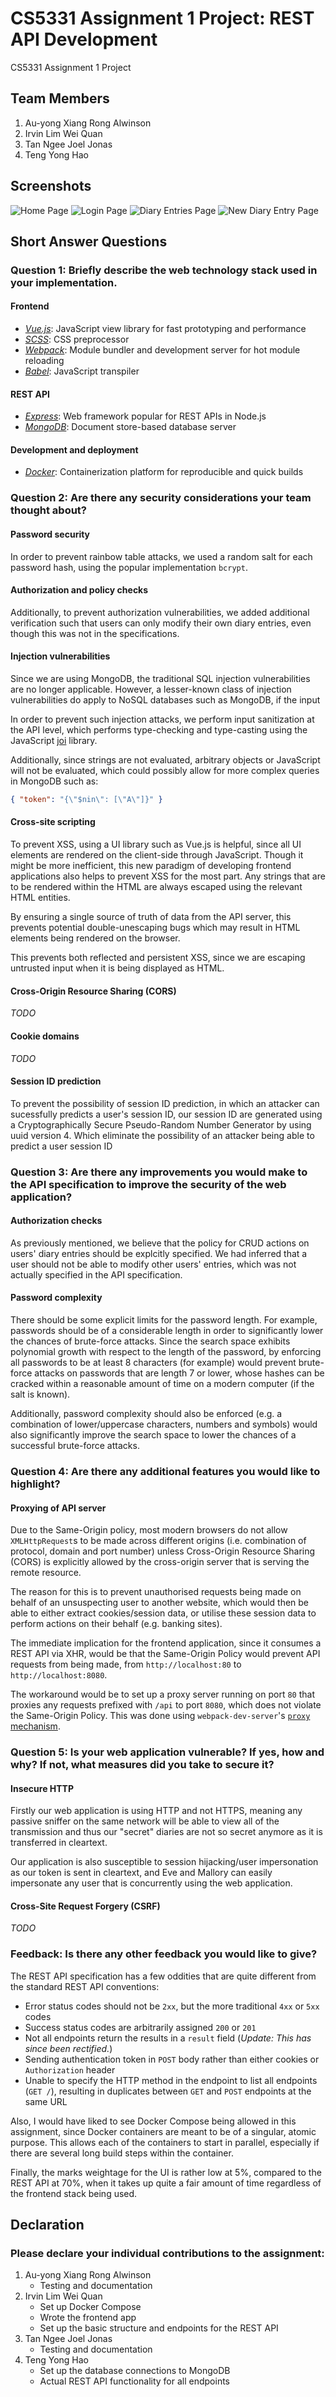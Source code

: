 # CS5331 Assignment 1 Project: REST API Development

CS5331 Assignment 1 Project

## Team Members

1.  Au-yong Xiang Rong Alwinson
2.  Irvin Lim Wei Quan
3.  Tan Ngee Joel Jonas
4.  Teng Yong Hao

## Screenshots

![Home Page](./img/screen1.png)
![Login Page](./img/screen2.png)
![Diary Entries Page](./img/screen3.png)
![New Diary Entry Page](./img/screen4.png)

## Short Answer Questions

### Question 1: Briefly describe the web technology stack used in your implementation.

#### Frontend

*   [_Vue.js_](https://vuejs.org): JavaScript view library for fast prototyping and performance
*   [_SCSS_](https://sass-lang.com/): CSS preprocessor
*   [_Webpack_](https://webpack.js.org/): Module bundler and development server for hot module reloading
*   [_Babel_](https://babeljs.io/): JavaScript transpiler

#### REST API

*   [_Express_](https://expressjs.com/): Web framework popular for REST APIs in Node.js
*   [_MongoDB_](https://www.mongodb.com/): Document store-based database server

#### Development and deployment

*   [_Docker_](https://www.docker.com/): Containerization platform for reproducible and quick builds

### Question 2: Are there any security considerations your team thought about?

#### Password security

In order to prevent rainbow table attacks, we used a random salt for each password hash, using the popular implementation `bcrypt`.

#### Authorization and policy checks

Additionally, to prevent authorization vulnerabilities, we added additional verification such that users can only modify their own diary entries, even though this was not in the specifications.

#### Injection vulnerabilities

Since we are using MongoDB, the traditional SQL injection vulnerabilities are no longer applicable. However, a lesser-known class of injection vulnerabilities do apply to NoSQL databases such as MongoDB, if the input

In order to prevent such injection attacks, we perform input sanitization at the API level, which performs type-checking and type-casting using the JavaScript [joi](https://github.com/hapijs/joi) library.

Additionally, since strings are not evaluated, arbitrary objects or JavaScript will not be evaluated, which could possibly allow for more complex queries in MongoDB such as:

```json
{ "token": "{\"$nin\": [\"A\"]}" }
```

#### Cross-site scripting

To prevent XSS, using a UI library such as Vue.js is helpful, since all UI elements are rendered on the client-side through JavaScript. Though it might be more inefficient, this new paradigm of developing frontend applications also helps to prevent XSS for the most part. Any strings that are to be rendered within the HTML are always escaped using the relevant HTML entities.

By ensuring a single source of truth of data from the API server, this prevents potential double-unescaping bugs which may result in HTML elements being rendered on the browser.

This prevents both reflected and persistent XSS, since we are escaping untrusted input when it is being displayed as HTML.

#### Cross-Origin Resource Sharing (CORS)

_TODO_

#### Cookie domains

_TODO_

#### Session ID prediction

To prevent the possibility of session ID prediction, in which an attacker can sucessfully predicts a user's session ID, our session ID are generated using a Cryptographically Secure Pseudo-Random Number Generator by using uuid version 4. Which eliminate the possibility of an attacker being able to predict a user session ID

### Question 3: Are there any improvements you would make to the API specification to improve the security of the web application?

#### Authorization checks

As previously mentioned, we believe that the policy for CRUD actions on users' diary entries should be explcitly specified. We had inferred that a user should not be able to modify other users' entries, which was not actually specified in the API specification.

#### Password complexity

There should be some explicit limits for the password length. For example, passwords should be of a considerable length in order to significantly lower the chances of brute-force attacks. Since the search space exhibits polynomial growth with respect to the length of the password, by enforcing all passwords to be at least 8 characters (for example) would prevent brute-force attacks on passwords that are length 7 or lower, whose hashes can be cracked within a reasonable amount of time on a modern computer (if the salt is known).

Additionally, password complexity should also be enforced (e.g. a combination of lower/uppercase characters, numbers and symbols) would also significantly improve the search space to lower the chances of a successful brute-force attacks.

### Question 4: Are there any additional features you would like to highlight?

#### Proxying of API server

Due to the Same-Origin policy, most modern browsers do not allow `XMLHttpRequest`s to be made across different origins (i.e. combination of protocol, domain and port number) unless Cross-Origin Resource Sharing (CORS) is explicitly allowed by the cross-origin server that is serving the remote resource.

The reason for this is to prevent unauthorised requests being made on behalf of an unsuspecting user to another website, which would then be able to either extract cookies/session data, or utilise these session data to perform actions on their behalf (e.g. banking sites).

The immediate implication for the frontend application, since it consumes a REST API via XHR, would be that the Same-Origin Policy would prevent API requests from being made, from `http://localhost:80` to `http://localhost:8080`.

The workaround would be to set up a proxy server running on port `80` that proxies any requests prefixed with `/api` to port `8080`, which does not violate the Same-Origin Policy. This was done using `webpack-dev-server`'s [`proxy` mechanism](https://webpack.js.org/configuration/dev-server/#devserver-proxy).

### Question 5: Is your web application vulnerable? If yes, how and why? If not, what measures did you take to secure it?

#### Insecure HTTP

Firstly our web application is using HTTP and not HTTPS, meaning any passive sniffer on the same network will be able to view all of the transmission and thus our "secret" diaries are not so secret anymore as it is transferred in cleartext.

Our application is also susceptible to session hijacking/user impersonation as our token is sent in cleartext, and Eve and Mallory can easily impersonate any user that is concurrently using the web application.

#### Cross-Site Request Forgery (CSRF)

_TODO_

### Feedback: Is there any other feedback you would like to give?

The REST API specification has a few oddities that are quite different from the standard REST API conventions:

*   Error status codes should not be `2xx`, but the more traditional `4xx` or `5xx` codes
*   Success status codes are arbitrarily assigned `200` or `201`
*   Not all endpoints return the results in a `result` field (_Update: This has since been rectified._)
*   Sending authentication token in `POST` body rather than either cookies or `Authorization` header
*   Unable to specify the HTTP method in the endpoint to list all endpoints (`GET /`), resulting in duplicates between `GET` and `POST` endpoints at the same URL

Also, I would have liked to see Docker Compose being allowed in this assignment, since Docker containers are meant to be of a singular, atomic purpose. This allows each of the containers to start in parallel, especially if there are several long build steps within the container.

Finally, the marks weightage for the UI is rather low at 5%, compared to the REST API at 70%, when it takes up quite a fair amount of time regardless of the frontend stack being used.

## Declaration

### Please declare your individual contributions to the assignment:

1.  Au-yong Xiang Rong Alwinson
    *   Testing and documentation
2.  Irvin Lim Wei Quan
    *   Set up Docker Compose
    *   Wrote the frontend app
    *   Set up the basic structure and endpoints for the REST API
3.  Tan Ngee Joel Jonas
    *   Testing and documentation
4.  Teng Yong Hao
    *   Set up the database connections to MongoDB
    *   Actual REST API functionality for all endpoints
